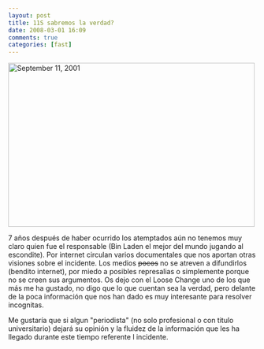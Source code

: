 ```yaml
---
layout: post
title: 11S sabremos la verdad?
date: 2008-03-01 16:09
comments: true
categories: [fast]
---
```

<img src="http://farm1.static.flickr.com/66/159455100_89a4057c18.jpg" width="500" height="333" alt="September 11, 2001" />

7 años después de haber ocurrido los atemptados aún no tenemos muy claro quien fue el responsable (Bin Laden el mejor del mundo jugando al escondite). Por internet circulan varios documentales que nos aportan otras visiones sobre el incidente. Los medios <strike>pocos</strike> no se atreven a difundirlos (bendito internet), por miedo a posibles represalias o simplemente porque no se creen sus argumentos. Os dejo con el Loose Change uno de los que más me ha gustado, no digo que lo que cuentan sea la verdad, pero delante de la poca información que nos han dado es muy interesante para resolver incognitas.

Me gustaría que si algun "periodista" (no solo profesional o con titulo universitario)  dejará su opinión y la fluidez de la información que les ha llegado durante este tiempo referente l incidente.


